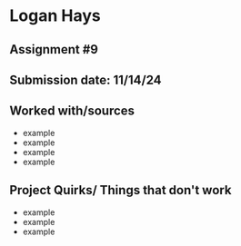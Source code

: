 # Logan Hays
## Assignment #9
## Submission date: 11/14/24
## Worked with/sources 
* example
* example
* example
* example
## Project Quirks/ Things that don't work
* example
* example
* example
